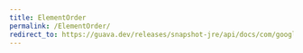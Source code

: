 ```yaml
---
title: ElementOrder
permalink: /ElementOrder/
redirect_to: https://guava.dev/releases/snapshot-jre/api/docs/com/google/common/graph/ElementOrder.html
---
```

